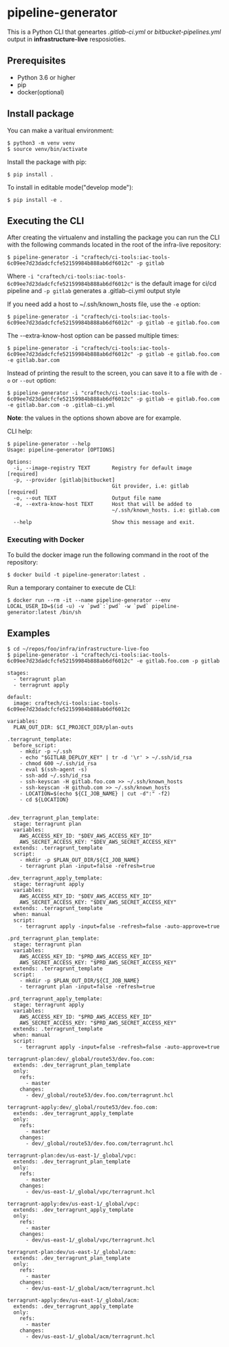 # pipeline-generator

This is a Python CLI that geneartes *.gitlab-ci.yml* or *bitbucket-pipelines.yml* output  in **infrastructure-live** resposioties.


## Prerequisites

* Python 3.6 or higher
* pip
* docker(optional)

## Install package 

You can make a varitual environment:

```shell
$ python3 -m venv venv
$ source venv/bin/activate
```

Install the package with pip:

```shell
$ pip install .
```

To install in editable mode("develop mode"):
```shell
$ pip install -e .
```


## Executing the CLI

After creating the virtualenv and installing the package you can run the CLI with the following commands located in the root of the infra-live repository:

```shell
$ pipeline-generator -i "craftech/ci-tools:iac-tools-6c09ee7d23dadcfcfe52159984b888ab6df6012c" -p gitlab
```

Where `-i "craftech/ci-tools:iac-tools-6c09ee7d23dadcfcfe52159984b888ab6df6012c"` is the default image for ci/cd pipeline and 
`-p gitlab` generates a .gitlab-ci.yml output style

If you need add a host to ~/.ssh/known_hosts file, use the `-e` option:
```shell
$ pipeline-generator -i "craftech/ci-tools:iac-tools-6c09ee7d23dadcfcfe52159984b888ab6df6012c" -p gitlab -e gitlab.foo.com
```

The --extra-know-host option can be passed multiple times:
```shell
$ pipeline-generator -i "craftech/ci-tools:iac-tools-6c09ee7d23dadcfcfe52159984b888ab6df6012c" -p gitlab -e gitlab.foo.com -e gitlab.bar.com
```

Instead of printing the result to the screen, you can save it to a file with de `-o` or `--out` option:
```shell
$ pipeline-generator -i "craftech/ci-tools:iac-tools-6c09ee7d23dadcfcfe52159984b888ab6df6012c" -p gitlab -e gitlab.foo.com -e gitlab.bar.com -o .gitlab-ci.yml
```

**Note**: the values in the options shown above are for example.

CLI help: 

```
$ pipeline-generator --help
Usage: pipeline-generator [OPTIONS]

Options:
  -i, --image-registry TEXT       Registry for default image  [required]
  -p, --provider [gitlab|bitbucket]
                                  Git provider, i.e: gitlab   [required]
  -o, --out TEXT                  Output file name
  -e, --extra-know-host TEXT      Host that will be added to
                                  ~/.ssh/known_hosts. i.e: gitlab.com

  --help                          Show this message and exit.
```

### Executing with Docker

To build the docker image run the following command in the root of the repository:

```shell
$ docker build -t pipeline-generator:latest .
```

Run a temporary container to execute de CLI:

```shell
$ docker run --rm -it --name pipeline-generator --env LOCAL_USER_ID=$(id -u) -v `pwd`:`pwd` -w `pwd` pipeline-generator:latest /bin/sh
```

## Examples


```shell
$ cd ~/repos/foo/infra/infrastructure-live-foo
$ pipeline-generator -i "craftech/ci-tools:iac-tools-6c09ee7d23dadcfcfe52159984b888ab6df6012c" -e gitlab.foo.com -p gitlab

stages:
  - terragrunt plan
  - terragrunt apply

default:
  image: craftech/ci-tools:iac-tools-6c09ee7d23dadcfcfe52159984b888ab6df6012c

variables:
  PLAN_OUT_DIR: $CI_PROJECT_DIR/plan-outs

.terragrunt_template:
  before_script:
    - mkdir -p ~/.ssh
    - echo "$GITLAB_DEPLOY_KEY" | tr -d '\r' > ~/.ssh/id_rsa
    - chmod 600 ~/.ssh/id_rsa
    - eval $(ssh-agent -s)
    - ssh-add ~/.ssh/id_rsa
    - ssh-keyscan -H gitlab.foo.com >> ~/.ssh/known_hosts
    - ssh-keyscan -H github.com >> ~/.ssh/known_hosts
    - LOCATION=$(echo ${CI_JOB_NAME} | cut -d":" -f2)
    - cd ${LOCATION}


.dev_terragrunt_plan_template:
  stage: terragrunt plan
  variables:
    AWS_ACCESS_KEY_ID: "$DEV_AWS_ACCESS_KEY_ID"
    AWS_SECRET_ACCESS_KEY: "$DEV_AWS_SECRET_ACCESS_KEY"
  extends: .terragrunt_template
  script:
    - mkdir -p $PLAN_OUT_DIR/${CI_JOB_NAME}
    - terragrunt plan -input=false -refresh=true

.dev_terragrunt_apply_template:
  stage: terragrunt apply
  variables:
    AWS_ACCESS_KEY_ID: "$DEV_AWS_ACCESS_KEY_ID"
    AWS_SECRET_ACCESS_KEY: "$DEV_AWS_SECRET_ACCESS_KEY"
  extends: .terragrunt_template
  when: manual
  script:
    - terragrunt apply -input=false -refresh=false -auto-approve=true

.prd_terragrunt_plan_template:
  stage: terragrunt plan
  variables:
    AWS_ACCESS_KEY_ID: "$PRD_AWS_ACCESS_KEY_ID"
    AWS_SECRET_ACCESS_KEY: "$PRD_AWS_SECRET_ACCESS_KEY"
  extends: .terragrunt_template
  script:
    - mkdir -p $PLAN_OUT_DIR/${CI_JOB_NAME}
    - terragrunt plan -input=false -refresh=true

.prd_terragrunt_apply_template:
  stage: terragrunt apply
  variables:
    AWS_ACCESS_KEY_ID: "$PRD_AWS_ACCESS_KEY_ID"
    AWS_SECRET_ACCESS_KEY: "$PRD_AWS_SECRET_ACCESS_KEY"
  extends: .terragrunt_template
  when: manual
  script:
    - terragrunt apply -input=false -refresh=false -auto-approve=true

terragrunt-plan:dev/_global/route53/dev.foo.com:
  extends: .dev_terragrunt_plan_template
  only:
    refs:
      - master
    changes:
      - dev/_global/route53/dev.foo.com/terragrunt.hcl

terragrunt-apply:dev/_global/route53/dev.foo.com:
  extends: .dev_terragrunt_apply_template
  only:
    refs:
      - master
    changes:
      - dev/_global/route53/dev.foo.com/terragrunt.hcl

terragrunt-plan:dev/us-east-1/_global/vpc:
  extends: .dev_terragrunt_plan_template
  only:
    refs:
      - master
    changes:
      - dev/us-east-1/_global/vpc/terragrunt.hcl

terragrunt-apply:dev/us-east-1/_global/vpc:
  extends: .dev_terragrunt_apply_template
  only:
    refs:
      - master
    changes:
      - dev/us-east-1/_global/vpc/terragrunt.hcl

terragrunt-plan:dev/us-east-1/_global/acm:
  extends: .dev_terragrunt_plan_template
  only:
    refs:
      - master
    changes:
      - dev/us-east-1/_global/acm/terragrunt.hcl

terragrunt-apply:dev/us-east-1/_global/acm:
  extends: .dev_terragrunt_apply_template
  only:
    refs:
      - master
    changes:
      - dev/us-east-1/_global/acm/terragrunt.hcl
```